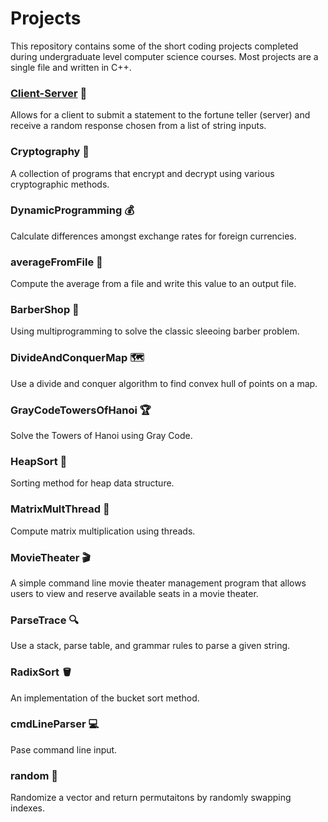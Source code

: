 # Projects
This repository contains some of the short coding projects completed during undergraduate level computer science courses. Most projects are a single file and written in C++. 

### [Client-Server](Client-Server) :crystal_ball:
Allows for a client to submit a statement to the fortune teller (server) and receive a random response chosen from a list of string inputs. 

### Cryptography :closed_lock_with_key:
A collection of programs that encrypt and decrypt using various cryptographic methods.

### DynamicProgramming :moneybag:
Calculate differences amongst exchange rates for foreign currencies. 

### averageFromFile :memo: 
Compute the average from a file and write this value to an output file.

### BarberShop :barber:
Using multiprogramming to solve the classic sleeoing barber problem.

### DivideAndConquerMap :world_map:
Use a divide and conquer algorithm to find convex hull of points on a map.

### GrayCodeTowersOfHanoi :trophy:
Solve the Towers of Hanoi using Gray Code. 

### HeapSort :open_file_folder:
Sorting method for heap data structure. 

### MatrixMultThread :thread:
Compute matrix multiplication using threads.

### MovieTheater :clapper:
A simple command line movie theater management program that allows users to view and reserve available seats in a movie theater. 

### ParseTrace :mag:
Use a stack, parse table, and grammar rules to parse a given string.

### RadixSort :bucket:
An implementation of the bucket sort method.

### cmdLineParser :computer:
Pase command line input.

### random :game_die:
Randomize a vector and return permutaitons by randomly swapping indexes. 
